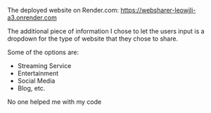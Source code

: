 The deployed website on Render.com:
https://websharer-leowjli-a3.onrender.com

The additional piece of information I chose to let the users input is a dropdown for the type of website that they chose to share.

Some of the options are:
- Streaming Service
- Entertainment
- Social Media
- Blog, etc.

No one helped me with my code